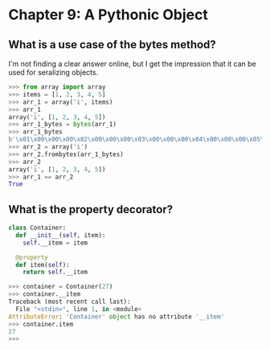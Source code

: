 # Chapter 9: A Pythonic Object

## What is a use case of the bytes method?
I'm not finding a clear answer online, but I get the impression that it can be used for seralizing objects.
```python
>>> from array import array
>>> items = [1, 2, 3, 4, 5]
>>> arr_1 = array('i', items)
>>> arr_1
array('i', [1, 2, 3, 4, 5])
>>> arr_1_bytes = bytes(arr_1)
>>> arr_1_bytes
b'\x01\x00\x00\x00\x02\x00\x00\x00\x03\x00\x00\x00\x04\x00\x00\x00\x05\x00\x00\x00'
>>> arr_2 = array('i')
>>> arr_2.frombytes(arr_1_bytes)
>>> arr_2
array('i', [1, 2, 3, 4, 5])
>>> arr_1 == arr_2
True
```
## What is the property decorator?
```python
class Container:
  def __init__(self, item):
    self.__item = item

  @property
  def item(self):
    return self.__item
```
```python
>>> container = Container(27)
>>> container.__item
Traceback (most recent call last):
  File "<stdin>", line 1, in <module>
AttributeError: 'Container' object has no attribute '__item'
>>> container.item
27
>>> 
```